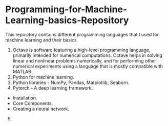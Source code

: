 # Programming-for-Machine-Learning-basics-Repository
This repository contains different programming languages that I used for machine learning and their basics
1. Octave is software featuring a high-level programming language, primarily intended for numerical computations. Octave helps in solving linear and nonlinear problems numerically, and for performing other numerical experiments using a language that is mostly compatible with MATLAB.
2. Python for machine learning.
3. Python libraries - NumPy, Pandas, Matplotlib, Seaborn.
4. Pytorch - A deep learning framework.
  - Installation.
  - Core Components.
  - Creating a neural network.
5. 
